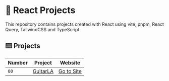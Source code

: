 # 🚀 React Projects

This repository contains projects created with React using vite, pnpm, React Query, TailwindCSS and TypeScript.

## ⌨️ Projects

| Number  | Project                 | Website                                                  |
| ------- | ----------------------- | -------------------------------------------------------- |
| `00`    | [GuitarLA](00-guitarLA) | [Go to Site](https://peaceful-torte-1f1ae9.netlify.app/) |
